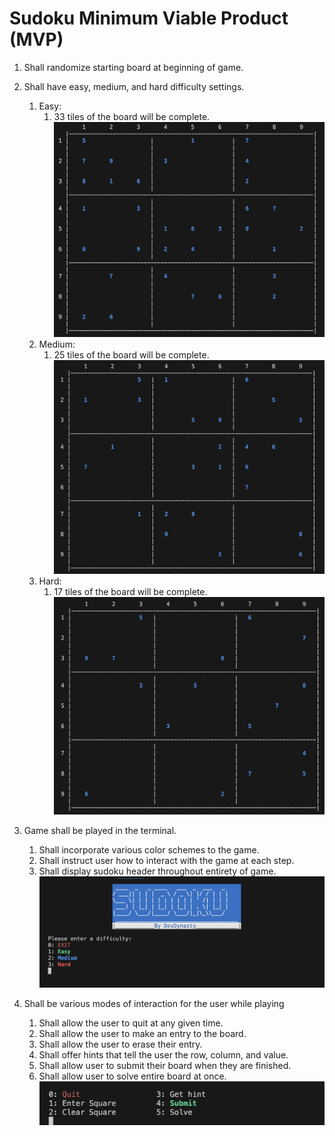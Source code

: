 # Sudoku Minimum Viable Product (MVP)

1. Shall randomize starting board at beginning of game.

2. Shall have easy, medium, and hard difficulty settings.
    1. Easy:
        1. 33 tiles of the board will be complete.
        ![Easy](../images/easy.png)
    2. Medium:
        1. 25 tiles of the board will be complete.
        ![Medium](../images/medium.png)
    3. Hard:
        1. 17 tiles of the board will be complete.
        ![Hard](../images/hard.png)
3. Game shall be played in the terminal.
    1. Shall incorporate various color schemes to the game.
    2. Shall instruct user how to interact with the game at each step.
    3. Shall display sudoku header throughout entirety of game.
    ![Terminal](../images/difficulty-selection.png)
4. Shall be various modes of interaction for the user while playing
    1. Shall allow the user to quit at any given time.
    2. Shall allow the user to make an entry to the board.
    3. Shall allow the user to erase their entry.
    4. Shall offer hints that tell the user the row, column, and value.
    5. Shall allow user to submit their board when they are finished.
    6. Shall allow user to solve entire board at once.
    ![Interaction](../images/interaction.png)
        
